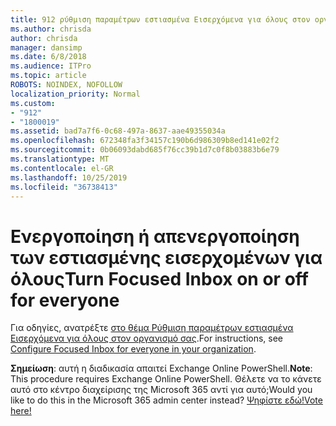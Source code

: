 ```yaml
---
title: 912 ρύθμιση παραμέτρων εστιασμένα Εισερχόμενα για όλους στον οργανισμό σας
ms.author: chrisda
author: chrisda
manager: dansimp
ms.date: 6/8/2018
ms.audience: ITPro
ms.topic: article
ROBOTS: NOINDEX, NOFOLLOW
localization_priority: Normal
ms.custom:
- "912"
- "1800019"
ms.assetid: bad7a7f6-0c68-497a-8637-aae49355034a
ms.openlocfilehash: 672348fa3f34157c190b6d986309b8ed141e02f2
ms.sourcegitcommit: 0b06093dabd685f76cc39b1d7c0f8b03883b6e79
ms.translationtype: MT
ms.contentlocale: el-GR
ms.lasthandoff: 10/25/2019
ms.locfileid: "36738413"
---
```

# <a name="turn-focused-inbox-on-or-off-for-everyone"></a><span data-ttu-id="e11f6-102">Ενεργοποίηση ή απενεργοποίηση των εστιασμένης εισερχομένων για όλους</span><span class="sxs-lookup"><span data-stu-id="e11f6-102">Turn Focused Inbox on or off for everyone</span></span>

<span data-ttu-id="e11f6-103">Για οδηγίες, ανατρέξτε [στο θέμα Ρύθμιση παραμέτρων εστιασμένα Εισερχόμενα για όλους στον οργανισμό σας](https://docs.microsoft.com/office365/admin/setup/configure-focused-inbox).</span><span class="sxs-lookup"><span data-stu-id="e11f6-103">For instructions, see [Configure Focused Inbox for everyone in your organization](https://docs.microsoft.com/office365/admin/setup/configure-focused-inbox).</span></span>

<span data-ttu-id="e11f6-104">**Σημείωση**: αυτή η διαδικασία απαιτεί Exchange Online PowerShell.</span><span class="sxs-lookup"><span data-stu-id="e11f6-104">**Note**: This procedure requires Exchange Online PowerShell.</span></span> <span data-ttu-id="e11f6-105">Θέλετε να το κάνετε αυτό στο κέντρο διαχείρισης της Microsoft 365 αντί για αυτό;</span><span class="sxs-lookup"><span data-stu-id="e11f6-105">Would you like to do this in the Microsoft 365 admin center instead?</span></span> [<span data-ttu-id="e11f6-106">Ψηφίστε εδώ!</span><span class="sxs-lookup"><span data-stu-id="e11f6-106">Vote here!</span></span>](https://go.microsoft.com/fwlink/p/?linkid=862489)
